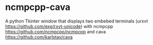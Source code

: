 # ncmpcpp-cava
A python Tkinter window that displays two embebed terminals (urxvt https://github.com/exg/rxvt-unicode) with ncmpcpp https://github.com/ncmpcpp/ncmpcpp and cava https://github.com/karlstav/cava
